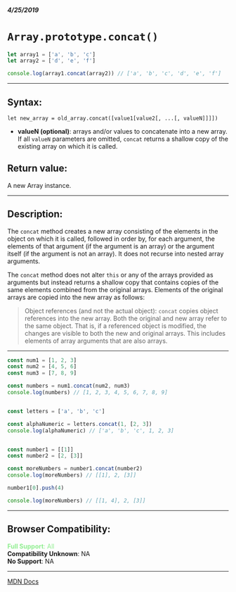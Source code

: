##### 4/25/2019
# `Array.prototype.concat()`

```js
let array1 = ['a', 'b', 'c']
let array2 = ['d', 'e', 'f']

console.log(array1.concat(array2)) // ['a', 'b', 'c', 'd', 'e', 'f']
```

---

## Syntax:
`let new_array = old_array.concat([value1[value2[, ...[, valueN]]]])`

* **valueN (optional)**: arrays and/or values to concatenate into a new array.  If all `valueN` parameters are omitted, `concat` returns a shallow copy of the existing array on which it is called.

## Return value:
A new Array instance.

---

## Description:
The `concat` method creates a new array consisting of the elements in the object on which it is called, followed in order by, for each argument, the elements of that argument (if the argument is an array) or the argument itself (if the argument is not an array).  It does not recurse into nested array arguments.

The `concat` method does not alter `this` or any of the arrays provided as arguments but instead returns a shallow copy that contains copies of the same elements combined from the original arrays.  Elements of the original arrays are copied into the new array as follows:

  >Object references (and not the actual object): `concat` copies object references into the new array.  Both the original and new array refer to the same object.  That is, if a referenced object is modified, the changes are visible to both the new and original arrays.  This includes elements of array arguments that are also arrays.

---

```js
const num1 = [1, 2, 3]
const num2 = [4, 5, 6]
const num3 = [7, 8, 9]

const numbers = num1.concat(num2, num3) 
console.log(numbers) // [1, 2, 3, 4, 5, 6, 7, 8, 9]


const letters = ['a', 'b', 'c']

const alphaNumeric = letters.concat(1, [2, 3]) 
console.log(alphaNumeric) // ['a', 'b', 'c', 1, 2, 3]


const number1 = [[1]]
const number2 = [2, [3]]

const moreNumbers = number1.concat(number2) 
console.log(moreNumbers) // [[1], 2, [3]]

number1[0].push(4)

console.log(moreNumbers) // [[1, 4], 2, [3]]
```

---

## Browser Compatibility:
<span style="color: lightgreen">**Full Support**: All</span>  
**Compatibility Unknown**: NA  
**No Support**: NA

---

[MDN Docs](https://developer.mozilla.org/en-US/docs/Web/JavaScript/Reference/Global_Objects/Array/concat)